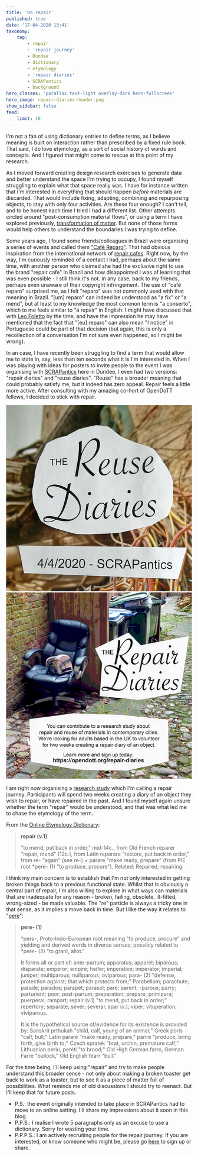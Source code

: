 ```yaml
---
title: 'On repair'
published: true
date: '17-04-2020 13:41'
taxonomy:
    tag:
        - repair
        - 'repair journey'
        - Dundee
        - dictionary
        - etymology
        - 'repair diaries'
        - SCRAPantics
        - background
hero_classes: 'parallax text-light overlay-dark hero-fullscreen'
hero_image: repair-diaries-header.png
show_sidebar: false
feed:
    limit: 10
---
```


I'm not a fan of using dictionary entries to define terms, as I believe meaning is built on interaction rather than prescribed by a fixed rule book. That said, I do love etymology, as a sort of social history of words and concepts. And I figured that might come to rescue at this point of my research. 

As I moved forward creating design research exercises to generate data and better understand the space I'm trying to occupy, I found myself struggling to explain what that space really was. I have for instance written that I'm interested in everything that should happen _before_ materials are discarded. That would include fixing, adapting, combining and repurposing objects, to stay with only four activities. Are these four enough? I can't tell, and to be honest each time I tried I had a different list. Other attempts circled around "post-consumption material flows", or using a term I have explored previously, [transformation of matter](../transformateria). But none of those forms would help others to understand the boundaries I was trying to define.

Some years ago, I found some friends/colleagues in Brazil were organising a series of events and called them ["Café Reparo"](http://cafereparo.etc.br/). That had obvious inspiration from the international network of [repair cafes](https://repaircafe.org/). Right now, by the way, I'm curiously reminded of a contact I had, perhaps about the same time, with another person who claimed she had the exclusive right to use the brand "repair cafe" in Brazil and how disappointed I was of learning that was even possible - I still think it's not. In any case, back to my friends, perhaps even unaware of their copyright infringement. The use of "café reparo" surprised me, as I felt "reparo" was not commonly used with that meaning in Brazil. "\[um\] reparo" can indeed be understood as "a fix" or "a mend", but at least to my knowledge the most common term is "a conserto", which to me feels similar to "a repair" in English. I might have discussed that with [Leo Foletto](http://baixacultura.org/) by the time, and have the impression he may have mentioned that the fact that "\[eu\] reparo" can also mean "I notice" in Portuguese could be part of that decision (but again, this is only a recollection of a conversation I'm not sure even happened, so I might be wrong).

In an case, I have recently been struggling to find a term that would allow me to state in, say, less than ten seconds what it is I'm interested in. When I was playing with ideas for posters to invite people to the event I was organising with [SCRAPantics](https://m.facebook.com/2meadowmill/) here in Dundee, I even had two versions: "repair diaries" and "reuse diaries". "Reuse" has a broader meaning that could probably satisfy me, but it indeed has zero appeal. Repair feels a little more active. After consulting with my amazing co-hort of OpenDoTT fellows, I decided to stick with repair.

![Reuse diaries](reuse-diaries.png?lightbox=1000&resize=455,455)
![Repair diaries](repair-diaries.png?lightbox=1000&resize=455,455)

I am right now organising a [research study](https://opendott.org/repair-diaries/) which I'm calling a repair journey. Participants will spend two weeks creating a diary of an object they wish to repair, or have repaired in the past. And I found myself again unsure whether the term "repair" would be understood, and that was what led me to chase the etymology of the term.

From the [Online Etymology Dictionary](https://www.etymonline.com/word/repair):

> **repair (v.1)**
> 
> "to mend, put back in order," mid-14c., from Old French reparer "repair, mend" (12c.), from Latin reparare "restore, put back in order," from re- "again" (see re-) + parare "make ready, prepare" (from PIE root *pere- (1) "to produce, procure"). Related: Repaired; repairing. 

I think my main concern is to establish that I'm not only interested in getting broken things back to a previous functional state. Whilst that is obviously a central part of repair, I'm also willing to explore in what ways can materials that are inadequate for any reason - broken, failing, obsolete, ill-fitted, wrong-sized - be made valuable. The "re" particle is always a tricky one in that sense, as it implies a move back in time. But I like the way it relates to "[pere](https://www.etymonline.com/word/*pere-?ref=etymonline_crossreference#etymonline_v_52861)":

> **pere- (1)**
> 
> *perə-, Proto-Indo-European root meaning "to produce, procure" and yielding and derived words in diverse senses; possibly related to *pere- (2) "to grant, allot."
> 
> It forms all or part of: ante-partum; apparatus; apparel; biparous; disparate; emperor; empire; heifer; imperative; imperator; imperial; juniper; multiparous; nulliparous; oviparous; para- (2) "defense, protection against; that which protects from;" Parabellum; parachute; parade; parados; parapet; parasol; pare; parent; -parous; parry; parturient; poor; post-partum; preparation; prepare; primipara; puerperal; rampart; repair (v.1) "to mend, put back in order;" repertory; separate; sever; several; spar (v.); viper; vituperation; viviparous.
> 
> It is the hypothetical source of/evidence for its existence is provided by: Sanskrit prthukah "child, calf, young of an animal;" Greek poris "calf, bull;" Latin parare "make ready, prepare," parire "produce, bring forth, give birth to;" Czech spratek "brat, urchin, premature calf;" Lithuanian periu, perėti "to brood;" Old High German farro, German Farre "bullock," Old English fearr "bull."

For the time being, I'll keep using "repair" and try to make people understand this broader sense - not only about making a broken toaster get back to work as a toaster, but to see it as a piece of matter full of possibilities. What reminds me of old discussions I should try to reenact. But I'll keep that for future posts.

* P.S.: the event originally intended to take place in SCRAPantics had to move to an online setting. I'll share my impressions about it soon in this blog.
* P.P.S.: I realise I wrote 5 paragraphs only as an excuse to use a dictionary. Sorry for wasting your time.
* P.P.P.S.: I am actively recruiting people for the repair journey. If you are interested, or know someone who might be, please go [here](https://opendott.org/repair-diaries) to sign up or share.